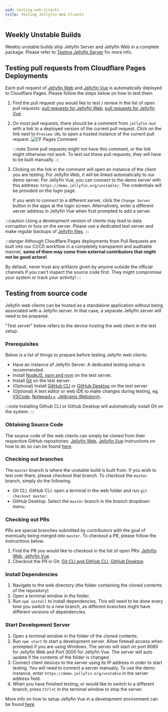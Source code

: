 ```yaml
---
uid: testing-web-clients
title: Testing Jellyfin Web Clients
---
```


## Weekly Unstable Builds

Weekly unstable builds ship Jellyfin Server and Jellyfin Web in a complete package. Please refer to [Testing Jellyfin Server](/docs/general/testing/server/) for more info.

## Testing pull requests from Cloudflare Pages Deployments

Each pull request of [Jellyfin Web](https://github.com/jellyfin/jellyfin-web) and [Jellyfin Vue](https://github.com/jellyfin/jellyfin-vue) is automatically deployed to Cloudflare Pages. Please follow the steps below on how to test them.

1. Find the pull request you would like to test / review in the list of open pull requests: [pull requests for Jellyfin Web](https://github.com/jellyfin/jellyfin-web/pulls), [pull requests for Jellyfin Vue](https://github.com/jellyfin/jellyfin-vue/pulls)
2. On most pull requests, there should be a comment from `jellyfin-bot` with a link to a deployed version of the current pull request. Click on the link next to `Preview URL` to open a hosted instance of the current pull request.
   ![CF Pages Comment](/images/docs/testing/web/cf-pages-comment.png)

   :::note
   Some pull requests might not have this comment, or the link might otherwise not work. To test out these pull requests, they will have to be built manually.
   :::

3. Clicking on the link in the comment will open an instance of the client you are testing. For Jellyfin Web, it will be linked automatically to our demo server. For Jellyfin Vue, you can connect to the demo server with this address: `https://demo.jellyfin.org/unstable/`. The credentials will be provided on the login page.

   If you wish to connect to a different server, click the `Change Server` button in the apps at the login screen. Alternatively, enter a different server address in Jellyfin Vue when first prompted to add a server.

:::caution
Using a development version of clients may lead to data corruption or loss on the server. Please use a dedicated test server and make regular backups of [Jellyfin files](/docs/general/administration/configuration#server-paths).
:::

:::danger
Although Cloudflare Pages deployments from Pull Requests are built into our CI/CD workflow
in a completely transparent and auditable manner, **some of them may come from external contributors that might not be good actors!**.

By default, never trust any artifacts given by anyone outside the official channels if you can't inspect the source code first.
They might compromise your system or track your activity!
:::

## Testing from source code

Jellyfin web clients can be hosted as a standalone application without being associated with a Jellyfin server. In that case, a separate Jellyfin server will need to be prepared.

"Test server" below refers to the device hosting the web client in the test setup.

### Prerequisites

Below is a list of things to prepare before testing Jellyfin web clients.

- Have an instance of Jellyfin Server. A dedicated testing setup is recommended.
- Install [NodeJS, npm and nvm](https://docs.npmjs.com/downloading-and-installing-node-js-and-npm) on the test server.
- Install [Git](https://github.com/git-guides/install-git) on the test server.
- (Optional) Install [GitHub CLI](https://cli.github.com/) or [GitHub Desktop](https://github.com/apps/desktop) on the test server
- (Optional) A text editor or web IDE to make changes during testing, eg. [VSCode](https://code.visualstudio.com/), [Notepad++](https://notepad-plus-plus.org/) ,[Jetbrains Webstorm](https://www.jetbrains.com/webstorm/).

:::note
Installing Github CLI or Github Desktop will automatically install Git on the system.
:::

### Obtaining Source Code

The source code of the web clients can simply be cloned from their respective GitHub repositories: [Jellyfin Web](https://github.com/jellyfin/jellyfin-web/), [Jellyfin Vue](https://github.com/jellyfin/jellyfin-vue/)
Instructions on how to do so can be found [here](https://docs.github.com/en/repositories/creating-and-managing-repositories/cloning-a-repository).

### Checking out branches

The `master` branch is where the unstable build is built from. If you wish to test over there, please checkout that branch. To checkout the `master` branch, simply do the following.

- Git CLI, GitHub CLI: open a terminal in the web folder and run `git checkout master`.
- GitHub Desktop: Select the `master` branch in the branch dropdown menu.

### Checking out PRs

PRs are special branches submitted by contributors with the goal of eventually being merged into `master`. To checkout a PR, please follow the instructions below.

1. Find the PR you would like to checkout in the list of open PRs: [Jellyfin Web](https://github.com/jellyfin/jellyfin-web/pulls), [Jellyfin Vue](https://github.com/jellyfin/jellyfin-vue/pulls).
2. Checkout the PR in Git: [Git CLI and GitHub CLI](https://docs.github.com/en/pull-requests/collaborating-with-pull-requests/reviewing-changes-in-pull-requests/checking-out-pull-requests-locally), [GitHub Desktop](https://docs.github.com/en/desktop/working-with-your-remote-repository-on-github-or-github-enterprise/viewing-a-pull-request-in-github-desktop)

### Install Dependencies

1. Navigate to the web directory (the folder containing the cloned contents of the repository)
2. Open a terminal window in the folder.
3. Run `npm install` to install dependencies. This will need to be done every time you switch to a new branch, as different branches might have different versions of dependencies.

### Start Development Server

1. Open a terminal window in the folder of the cloned contents.
2. Run `npm start` to start a development server. Allow firewall access when prompted if you are using Windows. The server will start on port 8080 for Jellyfin Web and Port 3000 for Jellyfin Vue. The server will auto update if the contents of the folder is changed.
3. Connect client devices to the server using its IP address in order to start testing. You will need to connect a server manually. To use the demo instance, enter `https://demo.jellyfin.org/unstable` in the server address field.
4. When you have finished testing, or would like to switch to a different branch, press `Ctrl+C` in the terminal window to stop the server.

More info on how to setup Jellyfin Vue in a development environment can be found [here](https://github.com/jellyfin/jellyfin-vue/wiki/Contributing#development-setup)
